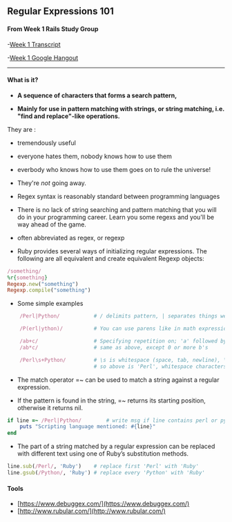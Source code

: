 ## Regular Expressions 101

#### From Week 1 Rails Study Group


-[Week 1 Transcript](https://github.com/afshinator/OdinRailsStudyGroup/blob/master/week1-transcript.md)

-[Week 1 Google Hangout](https://plus.google.com/u/0/events/cot10jfo8isvp486c9vkut2t33s?authkey=CNvcqOHw37W61AE)

---

#### What is it?

- **A sequence of characters that forms a search pattern,**

- **Mainly for use in pattern matching with strings, or string matching, i.e. "find and replace"-like operations.**

They are : 

- tremendously useful

- everyone hates them, nobody knows how to use them

- everbody who knows how to use them goes on to rule the universe!

- They're *not* going away.  

- Regex syntax is reasonably standard between programming languages

- There is no lack of string searching and pattern matching that you will do in your programming career.  Learn you some regexs and you'll be way ahead of the game.

- often abbreviated as regex, or regexp

+ Ruby provides several ways of initializing regular expressions. The following are all equivalent and create equivalent Regexp objects:


```ruby
/something/
%r{something}		
Regexp.new("something")
Regexp.compile("something")
```


+ Some simple examples

```ruby
	/Perl|Python/			# / delimits pattern, | separates things we're comparing

	/P(erl|ython)/			# You can use parens like in math expressions, same pattern to match as above

	/ab+c/					# Specifying repetition on; 'a' followed by 1 or more 'b's, followed by 'c'
	/ab*c/					# same as above, except 0 or more b's

	/Perl\s+Python/			# \s is whitespace (space, tab, newline), \d digit, \w character, . matches almost any characer
							# so above is 'Perl', whitespace characters, then 'Python'
```

+ The match operator =~ can be used to match a string against a regular expression. 

+ If the pattern is found in the string, =~ returns its starting position, 
	 	otherwise it returns nil.

```ruby
if line =~ /Perl|Python/		# write msg if line contains perl or python
	puts "Scripting language mentioned: #{line}"
end	
```

+ The part of a string matched by a regular expression can be replaced with different text using one of Ruby’s substitution methods.

```ruby
line.sub(/Perl/, 'Ruby') 	# replace first 'Perl' with 'Ruby'
line.gsub(/Python/, 'Ruby') # replace every 'Python' with 'Ruby'
```

#### Tools
- [https://www.debuggex.com/](https://www.debuggex.com/)
- [http://www.rubular.com/](http://www.rubular.com/)